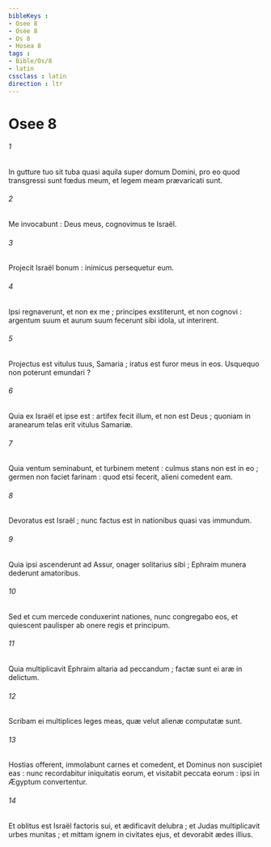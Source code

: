 ```yaml
---
bibleKeys : 
- Osee 8
- Osée 8
- Os 8
- Hosea 8
tags : 
- Bible/Os/8
- latin
cssclass : latin
direction : ltr
---
```


# Osee 8

###### 1
In gutture tuo sit tuba quasi aquila super domum Domini, pro eo quod transgressi sunt fœdus meum, et legem meam prævaricati sunt.
###### 2
Me invocabunt : Deus meus, cognovimus te Israël.
###### 3
Projecit Israël bonum : inimicus persequetur eum.
###### 4
Ipsi regnaverunt, et non ex me ; principes exstiterunt, et non cognovi : argentum suum et aurum suum fecerunt sibi idola, ut interirent.
###### 5
Projectus est vitulus tuus, Samaria ; iratus est furor meus in eos. Usquequo non poterunt emundari ?
###### 6
Quia ex Israël et ipse est : artifex fecit illum, et non est Deus ; quoniam in aranearum telas erit vitulus Samariæ.
###### 7
Quia ventum seminabunt, et turbinem metent : culmus stans non est in eo ; germen non faciet farinam : quod etsi fecerit, alieni comedent eam.
###### 8
Devoratus est Israël ; nunc factus est in nationibus quasi vas immundum.
###### 9
Quia ipsi ascenderunt ad Assur, onager solitarius sibi ; Ephraim munera dederunt amatoribus.
###### 10
Sed et cum mercede conduxerint nationes, nunc congregabo eos, et quiescent paulisper ab onere regis et principum.
###### 11
Quia multiplicavit Ephraim altaria ad peccandum ; factæ sunt ei aræ in delictum.
###### 12
Scribam ei multiplices leges meas, quæ velut alienæ computatæ sunt.
###### 13
Hostias offerent, immolabunt carnes et comedent, et Dominus non suscipiet eas : nunc recordabitur iniquitatis eorum, et visitabit peccata eorum : ipsi in Ægyptum convertentur.
###### 14
Et oblitus est Israël factoris sui, et ædificavit delubra ; et Judas multiplicavit urbes munitas ; et mittam ignem in civitates ejus, et devorabit ædes illius.
